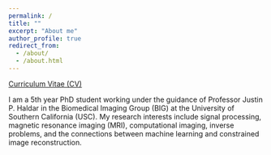 ```yaml
---
permalink: /
title: ""
excerpt: "About me"
author_profile: true
redirect_from: 
  - /about/
  - /about.html
---
```


[Curriculum Vitae (CV)](https://ralobos.github.io/files/CV_RLOBOS_jan2021.pdf)

I am a 5th year PhD student working under the guidance of Professor Justin P. Haldar in the Biomedical Imaging Group (BIG) at the University of Southern California (USC). My research interests include signal processing, magnetic resonance imaging (MRI), computational imaging, inverse problems, and the connections between machine learning and constrained image reconstruction.
